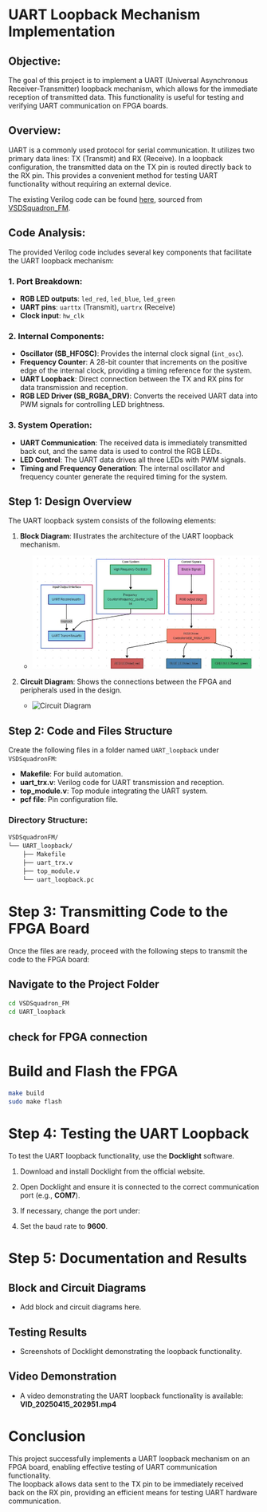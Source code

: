 # UART Loopback Mechanism Implementation

## Objective:
The goal of this project is to implement a UART (Universal Asynchronous Receiver-Transmitter) loopback mechanism, which allows for the immediate reception of transmitted data. This functionality is useful for testing and verifying UART communication on FPGA boards.

## Overview:
UART is a commonly used protocol for serial communication. It utilizes two primary data lines: TX (Transmit) and RX (Receive). In a loopback configuration, the transmitted data on the TX pin is routed directly back to the RX pin. This provides a convenient method for testing UART functionality without requiring an external device.

The existing Verilog code can be found [here](https://github.com/Bhavankumar123/VSDSquadron-FPGA-Mini-Internship-program/blob/main/UARTexistingcode.v), sourced from [VSDSquadron_FM](https://github.com/thesourcerer8/VSDSquadron_FM/tree/main/uart_loopback).

## Code Analysis:
The provided Verilog code includes several key components that facilitate the UART loopback mechanism:

### 1. **Port Breakdown:**
   - **RGB LED outputs**: `led_red`, `led_blue`, `led_green`
   - **UART pins**: `uarttx` (Transmit), `uartrx` (Receive)
   - **Clock input**: `hw_clk`

### 2. **Internal Components:**
   - **Oscillator (SB_HFOSC)**: Provides the internal clock signal (`int_osc`).
   - **Frequency Counter**: A 28-bit counter that increments on the positive edge of the internal clock, providing a timing reference for the system.
   - **UART Loopback**: Direct connection between the TX and RX pins for data transmission and reception.
   - **RGB LED Driver (SB_RGBA_DRV)**: Converts the received UART data into PWM signals for controlling LED brightness.

### 3. **System Operation:**
   - **UART Communication**: The received data is immediately transmitted back out, and the same data is used to control the RGB LEDs.
   - **LED Control**: The UART data drives all three LEDs with PWM signals.
   - **Timing and Frequency Generation**: The internal oscillator and frequency counter generate the required timing for the system.

## Step 1: Design Overview
The UART loopback system consists of the following elements:

1. **Block Diagram**: Illustrates the architecture of the UART loopback mechanism.
   - <img
src="task2/block diagram.jpg" alt="Task Icon"/>

2. **Circuit Diagram**: Shows the connections between the FPGA and peripherals used in the design.
   - ![Circuit Diagram](image_placeholder)

## Step 2: Code and Files Structure
Create the following files in a folder named `UART_loopback` under `VSDSquadronFM`:

- **Makefile**: For build automation.
- **uart_trx.v**: Verilog code for UART transmission and reception.
- **top_module.v**: Top module integrating the UART system.
- **pcf file**: Pin configuration file.

### Directory Structure:
```bash
VSDSquadronFM/
└── UART_loopback/
    ├── Makefile
    ├── uart_trx.v
    ├── top_module.v
    └── uart_loopback.pc
```
# Step 3: Transmitting Code to the FPGA Board

Once the files are ready, proceed with the following steps to transmit the code to the FPGA board:

## Navigate to the Project Folder
```bash
cd VSDSquadron_FM
cd UART_loopback
```
## check for FPGA connection

# Build and Flash the FPGA

```bash
make build
sudo make flash
```
# Step 4: Testing the UART Loopback

To test the UART loopback functionality, use the **Docklight** software.

1. Download and install Docklight from the official website.
2. Open Docklight and ensure it is connected to the correct communication port (e.g., **COM7**).
3. If necessary, change the port under:

4. Set the baud rate to **9600**.

# Step 5: Documentation and Results

## Block and Circuit Diagrams
- Add block and circuit diagrams here.

## Testing Results
- Screenshots of Docklight demonstrating the loopback functionality.

## Video Demonstration
- A video demonstrating the UART loopback functionality is available: **VID_20250415_202951.mp4**
# Conclusion

This project successfully implements a UART loopback mechanism on an FPGA board, enabling effective testing of UART communication functionality.  
The loopback allows data sent to the TX pin to be immediately received back on the RX pin, providing an efficient means for testing UART hardware communication.
